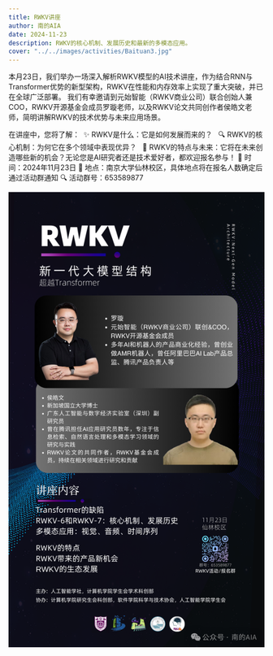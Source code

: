 ```yaml
---
title: RWKV讲座
author: 南的AIA
date: 2024-11-23
description: RWKV的核心机制、发展历史和最新的多模态应用。
cover: "../../images/activities/Baituan3.jpg"
---
```



本月23日，我们举办一场深入解析RWKV模型的AI技术讲座，作为结合RNN与Transformer优势的新型架构，RWKV在性能和内存效率上实现了重大突破，并已在全球广泛部署。
我们有幸邀请到元始智能（RWKV商业公司）联合创始人兼COO，RWKV开源基金会成员罗璇老师，以及RWKV论文共同创作者侯皓文老师，简明讲解RWKV的技术优势与未来应用场景。

在讲座中，您将了解： 
✨ RWKV是什么：它是如何发展而来的？  
🔍 RWKV的核心机制：为何它在多个领域中表现优异？  
🎯 RWKV的特点与未来：它将在未来创造哪些新的机会？无论您是AI研究者还是技术爱好者，都欢迎报名参与！
📅 时间：2024年11月23日
📍 地点：南京大学仙林校区，具体地点将在报名人数确定后通过活动群通知
🔍 活动群号：653589877

![](../../images/activities/RWKV1.jpg)